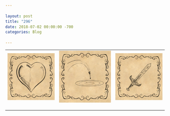 ```yaml
---

layout: post  
title: "296"  
date: 2018-07-02 00:00:00 -700  
categories: Blog

---
```


<table><tbody><tr><td><img class="image_resized" style="width:246;" src="/uploads/published/hearte4e2.png?1530576652" alt="Picture">&nbsp;</td><td><img class="image_resized" style="width:auto;" src="/uploads/published/rangedb264.png?1530576597" alt="Picture">&nbsp;</td><td><img class="image_resized" style="width:246;" src="/uploads/published/sword29b8.png?1530576636" alt="Picture">&nbsp;</td></tr></tbody></table>


